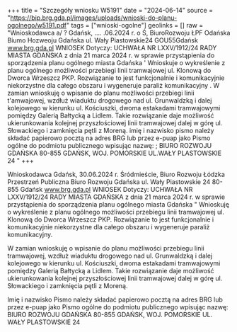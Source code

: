 +++
title = "Szczegóły wniosku W5191"
date = "2024-06-14"
source = "https://bip.brg.gda.pl/images/uploads/wnioski-do-planu-ogolnego/w5191.pdf"
tags = ["wnioski-ogolne"]
geolinks = []
raw = "Wnioskodawca  a/ ? Gdańsk, .... .06.2024 r. o Ś,  BiuroRozwoju ŁPF  Odańska  Biumo Hozweoju Gdańska ul. Wały Piastowskie24 GOU55Gdańsk www.brg.gda.pl WNIOSEK Dotyczy: UCHWAŁA NR LXXV/1912/24 RADY MIASTA GDAŃSKA z dnia 21 marca 2024 r. w sprawie przystąpienia do sporządzenia planu ogólnego miasta Gdańska ' Wnioskuje o wykreślenie z planu ogólnego możliwości przebiegi linii tramwajowej ul. Klonową do Dworca Wrzeszcz PKP. Rozwiązanie to jest funkcjonalnie i komunikacyjnie niekorzystne dla całego obszaru i wygeneruje paraliż komunikacyjny . W zamian wnioskuję o wpisanie do planu możliwości przebiegi linii t'amwajowej, wzdłuż wiaduktu drogowego nad ul. Grunwaldzką i dalej kolejowego w kierunku ul. Kościuszki, dwoma estakadami tramwajowymi pomiędzy Galerią Bałtycką a Lidlem. Takie rozwiązanie daje możliwość ukierunkowania kolejnej przyszłościowej linii tramwajowej dalej w górę ul. Słowackiego i zamknięcia pętli z Moreną. imię i nazwisko pismo należy składać papierowo pocztą na adres BRG lub przez e-puap jako Pismo ogólne do podmiotu publicznego wpisując nazwę: ; BIURO ROZWOJU GDAŃSKA 80-855 GDAŃSK, WOJ. POMORSKIE UL.WAŁY PLASTOWSKIE 24 "
+++

Wnioskodawca
Gdańsk, 30.06.2024 r.
Śródmieście, Biuro Rozwoju
Łódzka Przestrzeń Publiczna
Biuro Rozwoju Gdańska
ul. Wały Piastowskie 24
80-855 Gdańsk
www.brg.gda.pl
WNIOSEK
Dotyczy: UCHWAŁA NR LXXV/1912/24 RADY MIASTA GDAŃSKA z dnia 21 marca 2024 r.
w sprawie przystąpienia do sporządzenia planu ogólnego miasta Gdańska
" Wnioskuję o wykreślenie z planu ogólnego możliwości przebiegu linii tramwajowej ul. Klonową do Dworca Wrzeszcz PKP. Rozwiązanie to jest funkcjonalnie i komunikacyjnie niekorzystne dla całego obszaru i wygeneruje paraliż komunikacyjny.

W zamian wnioskuję o wpisanie do planu możliwości przebiegu linii tramwajowej, wzdłuż wiaduktu drogowego nad ul. Grunwaldzką i dalej kolejowego w kierunku ul. Kościuszki, dwoma estakadami tramwajowymi pomiędzy Galerią Bałtycką a Lidlem. Takie rozwiązanie daje możliwość ukierunkowania kolejnej przyszłościowej linii tramwajowej dalej w górę ul. Słowackiego i zamknięcia pętli z Moreną.

Imię i nazwisko
Pismo należy składać papierowo pocztą na adres BRG lub przez e-puap jako Pismo ogólne do podmiotu publicznego wpisując nazwę: BIURO ROZWOJU GDAŃSKA 80-855 GDAŃSK, WOJ. POMORSKIE UL. WAŁY PLASTOWSKIE 24


